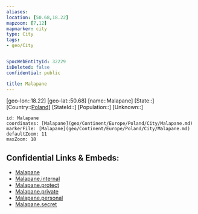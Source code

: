 ```yaml
---
aliases: 
location: [50.68,18.22]
mapzoom: [7,12] 
mapmarker: city 
type: City
tags:
- geo/City


SpocWebEntityId: 32229
isDeleted: false
confidential: public

title: Malapane
---
```

[geo-lon::18.22]
[geo-lat::50.68]
[name::Malapane]
[State::]
[Country::[Poland](geo/Continent/Europe/Poland.md)]
[StateId::]
[Population::]
[Unknown::]


```leaflet
id: Malapane
coordinates: [Malapane](geo/Continent/Europe/Poland/City/Malapane.md)
markerFile: [Malapane](geo/Continent/Europe/Poland/City/Malapane.md)
defaultZoom: 11 
maxZoom: 18
```


## Confidential Links & Embeds: 
- [Malapane](../../../../../../_public/geo/Continent/Europe/Poland/City/Malapane.md) 
- [Malapane.internal](../../../../../../_internal/geo/Continent/Europe/Poland/City/Malapane.internal.md) 
- [Malapane.protect](../../../../../../_protect/geo/Continent/Europe/Poland/City/Malapane.protect.md) 
- [Malapane.private](../../../../../../_private/geo/Continent/Europe/Poland/City/Malapane.private.md) 
- [Malapane.personal](../../../../../../_personal/geo/Continent/Europe/Poland/City/Malapane.personal.md) 
- [Malapane.secret](../../../../../../_secret/geo/Continent/Europe/Poland/City/Malapane.secret.md) 
